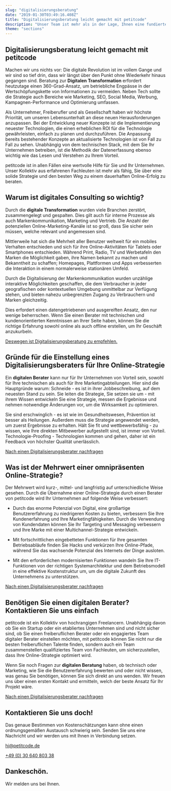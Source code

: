 ```yaml
---
slug: "digitalisierungsberatung"
date: "2019-01-30T03:49:16.408Z"
title: "Digitalisierungsberatung leicht gemacht mit petitcode"
description: "Unser Team ist mehr als in der Lage, Ihnen eine fundierte digitale Strategie und den besten Weg für einen dauerhaften digitalen Erfolg zu empfehlen."
theme: "sections"
---
```


<Sections>
<Section>
<Columns contentWidth="6">
<ColumnContent>

# Digitalisierungsberatung leicht gemacht mit petitcode

Machen wir uns nichts vor: Die digitale Revolution ist im vollem Gange und wir sind so tief drin, dass wir längst über den Punkt ohne Wiederkehr hinaus gegangen sind. Beratung zur **Digitalen Transformation** erfordert heutzutage einen 360-Grad-Ansatz, um betriebliche Engpässe in der Wertschöpfungskette von Informationen zu vermeiden. Neben Tech sollte die Strategie auch Bereiche wie Marketing, SEO, Social Media, Werbung, Kampagnen-Performance und Optimierung umfassen.

Als Unternehmer, Freiberufler und als Gesellschaft haben wir höchste Priorität, um unseren Lebensunterhalt an diese neuen Herausforderungen anzupassen. Bei der Entwicklung neuer Konzepte ist die Implementierung neuester Technologien, die einen erheblichen ROI für die Technologie gewährleisten, einfach zu planen und durchzuführen. Die Anpassung bereits bestehender Konzepte an aktualisierte Technologien ist von Fall zu Fall zu sehen. Unabhängig von dem technischen Stack, mit dem Sie Ihr Unternehmen betreiben, ist die Methodik der Datenerfassung ebenso wichtig wie das Lesen und Verstehen zu Ihrem Vorteil.

petitcode ist in allen Fällen eine wertvolle Hilfe für Sie und Ihr Unternehmen. Unser Kollektiv aus erfahrenen Fachleuten ist mehr als fähig, Sie über eine solide Strategie und den besten Weg zu einem dauerhaften Online-Erfolg zu beraten.

</ColumnContent>
<ColumnImage file="marc-olivier-jodoin-291607-unsplash.jpg" alt="Unternehmen benötigen Unterstützung zur Digitalisierung. Zusammen mit petitcode sind Sie optimal aufgestellt, um die digitale Transformation zu Ihrem Vorteil zu machen. ">
</ColumnImage>
</Columns>
</Section>
<Section>
<Columns reverse contentWidth="6">
<ColumnContent>

## Warum ist digitales Consulting so wichtig?

Durch die **digitale Transformation** wurden viele Branchen zerstört, zusammengelegt und gespalten. Dies gilt auch für interne Prozesse als auch Markenkommunikation, Marketing und Vertrieb. Die Anzahl der potenziellen Online-Marketing-Kanäle ist so groß, dass Sie sicher sein müssen, welche relevant und angemessen sind.

Mittlerweile hat sich die Mehrheit aller Benutzer weltweit für ein mobiles Verhalten entschieden und sich für ihre Online-Aktivitäten für Tablets oder Smartphones entschieden. Während Print, Radio, TV und Werbetafeln den Marken die Möglichkeit gaben, ihre Namen bekannt zu machen und Bekanntheit zu schaffen; Homepages, Plattformen und Apps verbesserten die Interaktion in einem normalerweise stationären Umfeld.

Durch die Digitalisierung der Markenkommunikation wurden unzählige interaktive Möglichkeiten geschaffen, die dem Verbraucher in jeder geografischen oder kontextuellen Umgebung unmittelbar zur Verfügung stehen, und bieten nahezu unbegrenzten Zugang zu Verbrauchern und Marken gleichzeitig.

Dies erfordert einen datengetriebenen und ausgereiften Ansatz, den nur wenige beherrschen. Wenn Sie einen Berater mit technischen und kundenorientierten Kenntnissen an Ihrer Seite haben, können Sie die richtige Erfahrung sowohl online als auch offline erstellen, um Ihr Geschäft anzukurbeln.

[Deswegen ist Digitalisierungsberatung zu empfehlen.](#Contact)

</ColumnContent>
<ColumnImage file="andy-kelly-402111-unsplash.jpg" alt="Digitalisierungsberatung hilft Ihnen die richtigen Entscheidungen zu treffen. Zusammen mit petitcode sind Sie auf der richtigen Spur">
</ColumnImage>
</Columns>
</Section>
<Section>
<Columns contentWidth="6">
<ColumnContent>

## Gründe für die Einstellung eines Digitalisierungsberaters für Ihre Online-Strategie

Ein **digitalen Berater** kann nur für Ihr Unternehmen von Vorteil sein, sowohl für Ihre technischen als auch für Ihre Marketingabteilungen. Hier sind die Hauptgründe warum:
Schneide - es ist in ihrer Jobbeschreibung, auf dem neuesten Stand zu sein.
Sie leiten die Strategie, Sie setzen sie um - mit ihrem Wissen entwickeln Sie eine Strategie, messen die Ergebnisse und nehmen notwendige Änderungen vor, um die Wirksamkeit zu optimieren.

Sie sind erschwinglich - es ist wie im Gesundheitswesen, Prävention ist besser als Heilungen. Außerdem muss die Strategie angewendet werden, um zuerst Ergebnisse zu erhalten.
Hält Sie fit und wettbewerbsfähig - zu wissen, wie Ihre direkten Mitbewerber aufgestellt sind, ist immer von Vorteil. Technologie-Proofing - Technologien kommen und gehen, daher ist ein Feedback von höchster Qualität unerlässlich.

[Nach einen Digitalisierungsberater nachfragen](#Contact)

</ColumnContent>
<ColumnImage file="ryoji-iwata-669950-unsplash.jpg" alt="Digitale Berater helfen Ihnen dabei, Ihre Marketingentscheidungen zu priorisieren">
</ColumnImage>
</Columns>
</Section>
<Section>
<Columns reverse contentWidth="6">
<ColumnContent>

## Was ist der Mehrwert einer omnipräsenten Online-Strategie?

Der Mehrwert wird kurz-, mittel- und langfristig auf unterschiedliche Weise gesehen. Durch die Übernahme einer Online-Strategie durch einen Berater von petitcode wird Ihr Unternehmen auf folgende Weise verbessert:

- Durch das enorme Potenzial von Digital, eine großartige Benutzererfahrung zu niedrigeren Kosten zu bieten, verbessern Sie Ihre Kundenerfahrung und Ihre Marketingfähigkeiten. Durch die Verwendung von Kundendaten können Sie Ihr Targeting und Messaging verbessern und Ihre Marke mit einer Multichannel-Strategie entwickeln.

- Mit fortschrittlichen eingebetteten Funktionen für Ihre gesamten Betriebsabläufe finden Sie Hacks und verkürzen Ihre Online-Pfade, während Sie das wachsende Potenzial des Internets der Dinge ausloten.

- Mit den erforderlichen modernisierten Funktionen wandeln Sie Ihre IT-Funktionen von der richtigen Systemarchitektur und dem Betriebsmodell in eine effektive Kostenstruktur um, um die digitale Zukunft des Unternehmens zu unterstützen.

[Nach einen Digitalisierungsberater nachfragen](#Contact)

</ColumnContent>
<ColumnImage file="med-badr-chemmaoui-630239-unsplash.jpg" alt="Eine innovative digitale Strategie kann das fehlende Teil des Puzzles zum Erfolg sein">
</ColumnImage>
</Columns>

</Section>
<Section>
<SectionContent>
<Centered>

## Benötigen Sie einen digitalen Berater? Kontaktieren Sie uns einfach

petitcode ist ein Kollektiv von hochrangigen Freelancern. Unabhängig davon ob Sie ein Startup oder ein etabliertes Unternehmen sind und nicht sicher sind, ob Sie einen freiberuflichen Berater oder ein engagiertes Team digitaler Berater einstellen möchten, mit petitcode können Sie nicht nur die besten freiberuflichen Talente finden, sondern auch ein Team zusammenstellen qualifiziertes Team von Fachleuten, um sicherzustellen, dass Ihre Online-Strategie optimiert wird.

Wenn Sie noch Fragen zur **digitalen Beratung** haben, ob technisch oder Marketing, wie Sie die Benutzererfahrung bewerten und oder nicht wissen, was genau Sie benötigen, können Sie sich direkt an uns wenden. Wir freuen uns über einen ersten Kontakt und ermitteln, welch der beste Ansatz für Ihr Projekt wäre.

[Nach einen Digitalisierungsberater nachfragen](#Contact)

</Centered>
</SectionContent>
</Section>
<Section inverted scrollId="contact">
<SectionContent>
<ClientForm scrollTo="contact">
<FormIntro>

# Kontaktieren Sie uns doch!

Das genaue Bestimmen von Kostenschätzungen kann ohne einen ordnungsgemäßen Austausch schwierig sein. Senden Sie uns eine Nachricht und wir werden uns mit Ihnen in Verbindung setzen.

<a href="mailto:hi@petitcode.de">hi@petitcode.de</a>

<a href="tel:+493064080338">+49 (0) 30 640 803 38</a>

</FormIntro>
<FormSuccess>

# Dankeschön.

Wir melden uns bei Ihnen.

</FormSuccess>
</ClientForm>
</SectionContent>
</Section>
</Sections>
